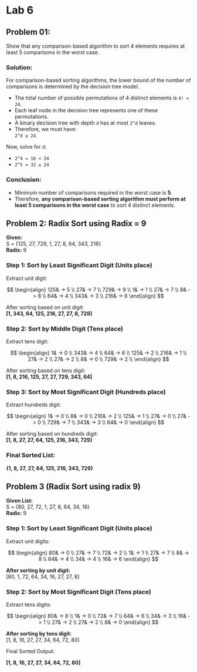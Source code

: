 # Lab 6 

## Problem 01:
Show that any comparison-based algorithm to sort 4 elements requires at least 5 comparisons in the worst case.

### Solution:

For comparison-based sorting algorithms, the lower bound of the number of comparisons is determined by the decision tree model. 

- The total number of possible permutations of 4 distinct elements is `4! = 24`.
- Each leaf node in the decision tree represents one of these permutations.
- A binary decision tree with depth `d` has at most `2^d` leaves.
- Therefore, we must have:  
  `2^d ≥ 24`

Now, solve for `d`:  
- `2^4 = 16 < 24`
- `2^5 = 32 ≥ 24`

### Conclusion:
- Minimum number of comparisons required in the worst case is **5**.
- Therefore, **any comparison-based sorting algorithm must perform at least 5 comparisons in the worst case** to sort 4 distinct elements.



## Problem 2: Radix Sort using Radix = 9

**Given:**\
S = {125, 27, 729, 1, 27, 8, 64, 343, 216}\
**Radix:** 9

### Step 1: Sort by Least Significant Digit (Units place)

Extract unit digit:

$$
\begin{align}
125& -> 5 \\
27& -> 7 \\
729& -> 9 \\
1& -> 1 \\
27& -> 7 \\
8& -> 8 \\
64& -> 4 \\
343& -> 3 \\
216& -> 6
\end{align}
$$


After sorting based on unit digit:\
**[1, 343, 64, 125, 216, 27, 27, 8, 729]**


### Step 2: Sort by Middle Digit (Tens place)

Extract tens digit:

$$
\begin{align}
1& -> 0 \\
343& -> 4 \\
64& -> 6 \\
125& -> 2 \\
216& -> 1 \\
27& -> 2 \\
27& -> 2 \\
8& -> 0 \\
729& -> 2 \\
\end{align}
$$



After sorting based on tens digit:\
**[1, 8, 216, 125, 27, 27, 729, 343, 64]**


### Step 3: Sort by Most Significant Digit (Hundreds place)

Extract hundreds digit:

$$
\begin{align}
1& -> 0 \\
8& -> 0 \\
216& -> 2 \\
125& -> 1 \\
27& -> 0 \\
27& -> 0 \\
729& -> 7 \\
343& -> 3 \\
64& -> 0
\end{align}
$$

After sorting based on hundreds digit:\
**[1, 8, 27, 27, 64, 125, 216, 343, 729]**

### Final Sorted List:

**{1, 8, 27, 27, 64, 125, 216, 343, 729}**





## Problem 3 (Radix Sort using radix 9)

**Given List:**\
S = {80, 27, 72, 1, 27, 8, 64, 34, 16}\
**Radix:** 9


### Step 1: Sort by Least Significant Digit (Units place)

Extract unit digits:

$$
\begin{align}
80& -> 0 \\
27& -> 7 \\
72& -> 2 \\
1& -> 1 \\
27& -> 7 \\
8& -> 8 \\
64& -> 4 \\
34& -> 4 \\
16& -> 6
\end{align}
$$

**After sorting by unit digit:**\
[80, 1, 72, 64, 34, 16, 27, 27, 8]


### Step 2: Sort by Most Significant Digit (Tens place)

Extract tens digits:

$$
\begin{align}
80& -> 8 \\
1& ->  0 \\
72& ->  7 \\
64& ->  6 \\
34& -> 3 \\
16& -> 1 \\
27& -> 2 \\
27& -> 2 \\
8& -> 0
\end{align}
$$

**After sorting by tens digit:**\
[1, 8, 16, 27, 27, 34, 64, 72, 80]


Final Sorted Output:

**[1, 8, 16, 27, 27, 34, 64, 72, 80]**

